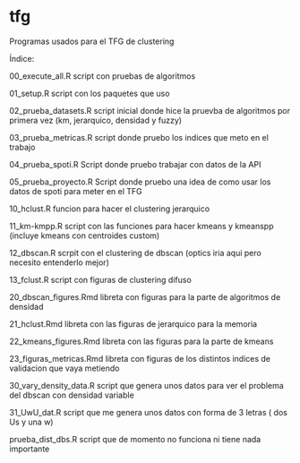 # tfg
 
Programas usados para el TFG de clustering

Índice:

00_execute_all.R 
script con pruebas de algoritmos

01_setup.R 
script con los paquetes que uso

02_prueba_datasets.R
script inicial donde hice la pruevba de algoritmos por primera vez (km, jerarquico, densidad y fuzzy)

03_prueba_metricas.R
script donde pruebo los indices que meto en el trabajo

04_prueba_spoti.R
Script donde pruebo trabajar con datos de la API

05_prueba_proyecto.R
Script donde pruebo una idea de como usar los datos de spoti para meter en el TFG 

10_hclust.R 
funcion para hacer el clustering jerarquico

11_km-kmpp.R 
script con las funciones para hacer kmeans y kmeanspp (incluye kmeans con centroides custom)

12_dbscan.R
scrpit con el clustering de dbscan (optics iria aqui pero necesito entenderlo mejor)

13_fclust.R
script con figuras de clustering difuso

20_dbscan_figures.Rmd
libreta con figuras para la parte de algoritmos de densidad

21_hclust.Rmd
libreta con las figuras de jerarquico para la memoria

22_kmeans_figures.Rmd
libreta con las figuras para la parte de kmeans

23_figuras_metricas.Rmd
libreta con figuras de los distintos indices de validacion que vaya metiendo

30_vary_density_data.R
script que genera unos datos para ver el problema del dbscan con densidad variable

31_UwU_dat.R
script que me genera unos datos con forma de 3 letras ( dos Us y una w)

prueba_dist_dbs.R
script que de momento no funciona ni tiene nada importante
